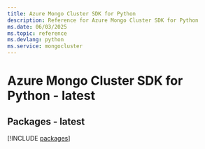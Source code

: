 ```yaml
---
title: Azure Mongo Cluster SDK for Python
description: Reference for Azure Mongo Cluster SDK for Python
ms.date: 06/03/2025
ms.topic: reference
ms.devlang: python
ms.service: mongocluster
---
```

# Azure Mongo Cluster SDK for Python - latest
## Packages - latest
[!INCLUDE [packages](mongo-cluster-index.md)]
